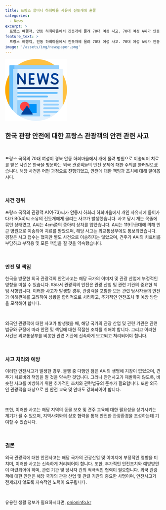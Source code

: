 ```yaml
---
title: 프랑스 할머니 하회마을 사유지 진돗개에 혼쭐
categories:
  - News
excerpt: >
  프랑스 여행객, 안동 하회마을에서 진돗개에 물려 70대 여성 사고. 70대 여성 A씨가 안동 하회마을에서 진돗개에 물려 병원으로 이송되었다. 경찰에 따르면 사고 당시 개는 목줄에 묶여 있었고, A씨는 종아리에 4cm 상처를 입었다. 외교통상부에 사고가 통보되었지만 별도 사건으로 이첩되지는 않았으며, 견주가 치료비를 부담한다고 약속했다. A씨는 사건을 사건화하고 싶어하지 않는다고 전했다.
feature_text: >
  프랑스 여행객, 안동 하회마을에서 진돗개에 물려 70대 여성 사고. 70대 여성 A씨가 안동 하회마을에서 진돗개에 물려 병원으로 이송되었다. 경찰에 따르면 사고 당시 개는 목줄에 묶여 있었고, A씨는 종아리에 4cm 상처를 입었다. 외교통상부에 사고가 통보되었지만 별도 사건으로 이첩되지는 않았으며, 견주가 치료비를 부담한다고 약속했다. A씨는 사건을 사건화하고 싶어하지 않는다고 전했다.
image: '/assets/img/newspaper.png'
---
```


<p><img src="/assets/img/newspaper.png" alt="kimp 속보" /></p>

<h2 data-ke-size="size26">한국 관광 안전에 대한 프랑스 관광객의 안전 관련 사고</h2>

<p data-ke-size="size16">&nbsp;</p>

<p>프랑스 국적의 70대 여성이 경북 안동 하회마을에서 개에 물려 병원으로 이송되어 치료를 받은 사건은 한국을 방문하는 외국 관광객들의 안전 문제에 대한 주의를 불러일으켰습니다. 해당 사건은 어떤 과정으로 진행되었고, 안전에 대한 책임과 조치에 대해 알아봅시다. </p>

<p data-ke-size="size16">&nbsp;</p>

<h3>사건 경위</h3>

<p data-ke-size="size16">프랑스 국적의 관광객 A(여·73)씨가 안동시 하회리 하회마을에서 개인 사유지에 들어가다가 B(54)씨 소유의 진돗개에게 물리는 사고가 발생했습니다. 사고 당시 개는 목줄에 묶인 상태였고, A씨는 4cm쯤의 종아리 상처를 입었습니다. A씨는 119구급대에 의해 인근 병원으로 이송되어 치료를 받았으며, 해당 사고는 외교통상부에도 통보되었습니다. 경찰은 사고 접수는 했지만 별도 사건으로 이송하지는 않았으며, 견주가 A씨의 치료비를 부담하고 부작용 및 모든 책임을 질 것을 약속했습니다.</p>

<p data-ke-size="size16">&nbsp;</p>

<h3>안전 및 책임</h3>

<p data-ke-size="size16">한국을 방문한 외국 관광객의 안전사고는 해당 국가의 이미지 및 관광 산업에 부정적인 영향을 미칠 수 있습니다. 따라서 관광객의 안전은 관광 산업 및 관련 기관의 중요한 책임 사항입니다. 이러한 사고가 발생할 경우, 관광객을 포함한 모든 관련 당사자들의 안전과 이해관계를 고려하여 상황을 합리적으로 처리하고, 추가적인 안전조치 및 예방 방안을 모색해야 합니다.</p>

<p data-ke-size="size16">&nbsp;</p>

<p>외국인 관광객에 대한 사고가 발생했을 때, 해당 국가의 관광 산업 및 관련 기관은 관련 법규와 규정에 따라 안전 및 책임에 대한 적절한 조치를 취해야 합니다. 그리고 이러한 사건은 외교통상부를 비롯한 관련 기관에 신속하게 보고되고 처리되어야 합니다.</p></p>

<p data-ke-size="size16">&nbsp;</p>

<h3>사고 처리와 예방</h3>

<p data-ke-size="size16">이러한 안전사고가 발생한 경우, 불행 중 다행인 점은 A씨의 생명에 지장이 없었으며, 견주가 치료비와 책임을 질 것을 약속한 것입니다. 그러나 안전사고가 재발하지 않도록, 비슷한 사고를 예방하기 위한 추가적인 조치와 관련법규의 준수가 필요합니다. 또한 외국인 관광객을 대상으로 한 안전 교육 및 안내도 강화되어야 합니다.</p>

<p data-ke-size="size16">&nbsp;</p>

<p>또한, 이러한 사고는 해당 지역의 동물 보호 및 견주 교육에 대한 필요성을 상기시키는 계기가 될 수 있으며, 지역사회와의 상호 협력을 통해 안전한 관광환경을 조성하는데 기여할 수 있습니다.</p></p>

<p data-ke-size="size16">&nbsp;</p>

<h3>결론</h3>

<p data-ke-size="size16">외국 관광객에 대한 안전사고는 해당 국가의 관광산업 및 이미지에 부정적인 영향을 미치며, 이러한 사고는 신속하게 처리되어야 합니다. 또한, 추가적인 안전조치와 예방방안이 마련되어야 하며, 관련 기관 및 당사자 간의 적극적인 협력이 필요합니다. 외국 관광객에 대한 안전은 해당 국가의 관광 산업 및 관련 기관의 중요한 사명이며, 안전사고가 전제되지 않도록 지속적인 노력이 요구됩니다.</p>

<p data-ke-size="size16">&nbsp;</p>
유용한 생활 정보가 필요하시다면, <a href="https://onioninfo.kr" rel="dofollow">onioninfo.kr</a>


